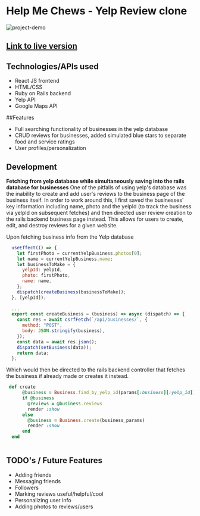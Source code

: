 # Help Me Chews - Yelp Review clone

![project-demo](https://github.com/sungyotkim/Dif-fur-ent-Oppawtunity-Pet-Adoptions-And-Fosters/blob/main/github-assets/projectDemo.gif)

## [Link to live version](https://help-me-chews.herokuapp.com/) 

## Technologies/APIs used
- React JS frontend
- HTML/CSS
- Ruby on Rails backend
- Yelp API
- Google Maps API

##Features
- Full searching functionality of businesses in the yelp database
- CRUD reviews for businesses, added simulated blue stars to separate food and service ratings
- User profiles/personalization

## Development
**Fetching from yelp database while simultaneously saving into the rails database for businesses**
One of the pitfalls of using yelp's database was the inability to create and add user's reviews to the business page of the business itself. In order to work around this, I first saved the businesses' key information including name, photo and the yelpId (to track the business via yelpId on subsequent fetches) and then directed user review creation to the rails backend business page instead. This allows for users to create, edit, and destroy reviews for a given website. 

Upon fetching business info from the Yelp database
```javascript
  useEffect(() => {
    let firstPhoto = currentYelpBusiness.photos[0];
    let name = currentYelpBusiness.name;
    let businessToMake = {
      yelpId: yelpId,
      photo: firstPhoto,
      name: name,
    };
    dispatch(createBusiness(businessToMake));
  }, [yelpId]);
  
  ...
  export const createBusiness = (business) => async (dispatch) => {
    const res = await csrfFetch(`/api/businesses/`, {
      method: "POST",
      body: JSON.stringify(business),
    });
    const data = await res.json();
    dispatch(setBusiness(data));
    return data;
  };
```
Which would then be directed to the rails backend controller that fetches the business if already made or creates it instead.
``` ruby
 def create
      @business = Business.find_by_yelp_id(params[:business][:yelp_id])
      if @business
        @reviews = @business.reviews
        render :show
      else
        @business = Business.create(business_params)
        render :show
      end
  end
```

```javascript

```

## TODO's / Future Features
- Adding friends
- Messaging friends
- Followers
- Marking reviews useful/helpful/cool
- Personalizing user info
- Adding photos to reviews/users

